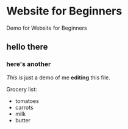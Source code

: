# Website for Beginners
Demo for Website for Beginners

## hello there

### here's another

_This is_ just a demo of me **editing** this file.

Grocery list:

* tomatoes
* carrots
* milk
* butter
